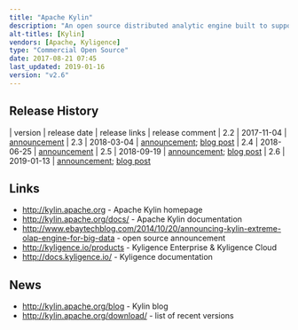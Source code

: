 ```yaml
---
title: "Apache Kylin"
description: "An open source distributed analytic engine built to support sub-second OLAP / star schema style queries using SQL on extremely large datasets on Hadoop. Data is read from a star schema data model in Hive to build a data cube of pre-calculated metrics by dimensions using MapReduce or Spark with the results stored in a key-value datastore (HBase). SQL queries can be submitted to the query engine, with results returned with sub-second latency if the required data exists in an HBase cube, otherwise the query is optionally routed back to its original source on Hadoop. Supports compression of large datasets by dictionary encoding cube data using a triple data structure, combination pruning and aggregation grouping of dimensions for efficient data storage, and uses approximation query capability (HyperLogLog) to estimate distinct items and TopN to answer top-k queries. Row keys are composed by dimension encoded values and HBase's fuzzy row filtering is performed directly on the storage nodes to implement low latency lookups. Simple additive and aggregation operations (sum, count or like) are also performed on the storage nodes using HBase coprocessors to provide efficient computational parallelism and minimise network latency. Uses Apache Calcite for SQL parsing and optimisation, comes with an ODBC driver, a JDBC driver and a REST API to integrate with third party business intelligence tools such as Tableau, Microsoft Excel and PowerBI. Includes a web interface and REST API for model building and cube design (with support for hierarchy, joint and derived dimensions), job management (full, incremental and streaming builds) and monitoring and permission management (providing security at a project or cube level).  New beta features include building cubes from Kafka streaming data and cube building using Spark instead of MapReduce. Originally developed at Ebay, donated to the Apache Foundation in November 2014, graduating in November 2015, with a 1.0 release in September 2015, and still under active development. Commercial support available from Kyligence, who distribute their own product based on Kylin replacing HBase with a custom columnar storage engine (with cell level access control and integration with LDAP), along with a web based BI tool for self service analysis and a dashboard for Kylin cluster management."
alt-titles: [Kylin]
vendors: [Apache, Kyligence]
type: "Commercial Open Source"
date: 2017-08-21 07:45
last_updated: 2019-01-16
version: "v2.6"
---
```

## Release History

| version | release date | release links | release comment
| 2.2 | 2017-11-04 | [announcement](https://mail-archives.apache.org/mod_mbox/www-announce/201711.mbox/%3CCA+LQBaRUR4KR_BT+KC+M7M77NXAPfy+mT39bWQBo=dLVYsB5yQ@mail.gmail.com%3E)
| 2.3 | 2018-03-04 | [announcement](http://mail-archives.us.apache.org/mod_mbox/www-announce/201803.mbox/%3CCABh5zFxxo1NKXZT8i0W-Xu7iDc=tZeXRBNBSXgnsYM3T+XaQEg@mail.gmail.com%3E); [blog post](http://kylin.apache.org/blog/2018/03/04/release-v2.3.0/)
| 2.4 | 2018-06-25 | [announcement](http://mail-archives.us.apache.org/mod_mbox/www-announce/201806.mbox/%3CCANfpUcsJX5a3dTZwbvHkCPxv_BKcUxD2YB_6KttGU5bfXW=FkQ@mail.gmail.com%3E)
| 2.5 | 2018-09-19 | [announcement](http://mail-archives.apache.org/mod_mbox/www-announce/201809.mbox/%3CCANfpUcvMr=PG9pphR=uS4zpkvT9YzNudnvHtQSkO3g+bHbWcrw@mail.gmail.com%3E); [blog post](http://kylin.apache.org/blog/2018/09/20/release-v2.5.0/)
| 2.6 | 2019-01-13 | [announcement](http://mail-archives.apache.org/mod_mbox/www-announce/201901.mbox/%3CCANS2ep-b_NwKfykc8yapkb4jrd2BPv7sQV=gUuzKHi5RdoXAHA@mail.gmail.com%3E); [blog post](http://kylin.apache.org/blog/2019/01/18/release-v2.6.0/)

## Links

* <http://kylin.apache.org> - Apache Kylin homepage
* <http://kylin.apache.org/docs/> - Apache Kylin documentation
* <http://www.ebaytechblog.com/2014/10/20/announcing-kylin-extreme-olap-engine-for-big-data> - open source announcement
* <http://kyligence.io/products> - Kyligence Enterprise & Kyligence Cloud
* <http://docs.kyligence.io/> - Kyligence documentation

## News

* <http://kylin.apache.org/blog> - Kylin blog
* <http://kylin.apache.org/download/> - list of recent versions
